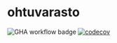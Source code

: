 # ohtuvarasto

![GHA workflow badge](https://github.com/sijualle/ohtuvarasto/workflows/CI/badge.svg)
[![codecov](https://codecov.io/gh/sijualle/ohtuvarasto/graph/badge.svg?token=933UW4XYT7)](https://codecov.io/gh/sijualle/ohtuvarasto)
